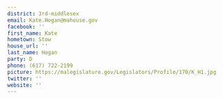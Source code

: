 ```yaml
---
district: 3rd-middlesex
email: Kate.Hogan@mahouse.gov
facebook: ''
first_name: Kate
hometown: Stow
house_url: ''
last_name: Hogan
party: D
phone: (617) 722-2199
picture: https://malegislature.gov/Legislators/Profile/170/K_H1.jpg
twitter: ''
website: ''
---
```

